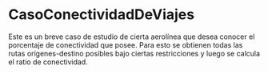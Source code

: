 # CasoConectividadDeViajes

Este es un breve caso de estudio de cierta aerolínea que desea conocer el porcentaje de conectividad que posee. 
Para esto se obtienen todas las rutas orígenes-destino posibles bajo ciertas restricciones y luego se calcula
el ratio de conectividad.
